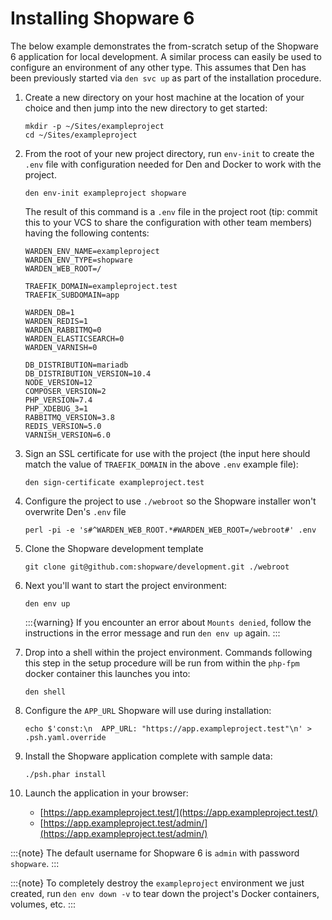 # Installing Shopware 6

The below example demonstrates the from-scratch setup of the Shopware 6 application for local development. A similar process can easily be used to configure an environment of any other type. This assumes that Den has been previously started via `den svc up` as part of the installation procedure.

1.  Create a new directory on your host machine at the location of your choice and then jump into the new directory to get started:

        mkdir -p ~/Sites/exampleproject
        cd ~/Sites/exampleproject

2.  From the root of your new project directory, run `env-init` to create the `.env` file with configuration needed for Den and Docker to work with the project.

        den env-init exampleproject shopware

    The result of this command is a `.env` file in the project root (tip: commit this to your VCS to share the configuration with other team members) having the following contents:

        WARDEN_ENV_NAME=exampleproject
        WARDEN_ENV_TYPE=shopware
        WARDEN_WEB_ROOT=/

        TRAEFIK_DOMAIN=exampleproject.test
        TRAEFIK_SUBDOMAIN=app

        WARDEN_DB=1
        WARDEN_REDIS=1
        WARDEN_RABBITMQ=0
        WARDEN_ELASTICSEARCH=0
        WARDEN_VARNISH=0

        DB_DISTRIBUTION=mariadb
        DB_DISTRIBUTION_VERSION=10.4
        NODE_VERSION=12
        COMPOSER_VERSION=2
        PHP_VERSION=7.4
        PHP_XDEBUG_3=1
        RABBITMQ_VERSION=3.8
        REDIS_VERSION=5.0
        VARNISH_VERSION=6.0

3.  Sign an SSL certificate for use with the project (the input here should match the value of `TRAEFIK_DOMAIN` in the above `.env` example file):

        den sign-certificate exampleproject.test

4.  Configure the project to use `./webroot` so the Shopware installer won't overwrite Den's `.env` file

        perl -pi -e 's#^WARDEN_WEB_ROOT.*#WARDEN_WEB_ROOT=/webroot#' .env

5.  Clone the Shopware development template

        git clone git@github.com:shopware/development.git ./webroot

6.  Next you'll want to start the project environment:

        den env up

    :::{warning}
    If you encounter an error about ``Mounts denied``, follow the instructions in the error message and run ``den env up`` again.
    :::

7.  Drop into a shell within the project environment. Commands following this step in the setup procedure will be run from within the `php-fpm` docker container this launches you into:

        den shell

8.  Configure the `APP_URL` Shopware will use during installation:

        echo $'const:\n  APP_URL: "https://app.exampleproject.test"\n' > .psh.yaml.override

9.  Install the Shopware application complete with sample data:

        ./psh.phar install

10. Launch the application in your browser:

    - [https://app.exampleproject.test/](https://app.exampleproject.test/)
    - [https://app.exampleproject.test/admin/](https://app.exampleproject.test/admin/)

:::{note}
The default username for Shopware 6 is ``admin`` with password ``shopware``.
:::

:::{note}
To completely destroy the ``exampleproject`` environment we just created, run ``den env down -v`` to tear down the project's Docker containers, volumes, etc.
:::
